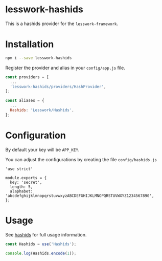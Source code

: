 # lesswork-hashids
This is a hashids provider for the `lesswork-framework`.

# Installation
```bash 
npm i --save lesswork-hashids
```

Register the provider and alias in your `config/app.js` file.

```js
const providers = [
  ...
  'lesswork-hashids/providers/HashProvider',
];

const aliases = {
  ...
  Hashids: 'Lesswork/Hashids',
};
```

# Configuration
By default your key will be `APP_KEY`.

You can adjust the configurations by creating the file `config/hashids.js`
```
'use strict'

module.exports = {
  key: 'secret',
  length: 5,
  alaphabet: 'abcdefghijklmnopqrstuvwxyzABCDEFGHIJKLMNOPQRSTUVWXYZ1234567890',
};
```

# Usage
See [hashids](https://www.npmjs.com/package/hashids) for full usage information.

```js
const Hashids = use('Hashids');

console.log(Hashids.encode(1));
```
